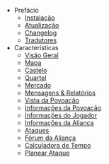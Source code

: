 - Prefácio
	- [Instalação](/docs/installation)
	- [Atualização](/docs/update)
	- [Changelog](/docs/changelog)
	- [Tradutores](/docs/translators)
- Características
	- [Visão Geral](/docs/overviewvillages)
	- [Mapa](/docs/map)
	- [Castelo](/docs/main)
	- [Quartel](/docs/barracks)
	- [Mercado](/docs/market)
	- [Mensagens & Relatórios](/docs/messages)
	- [Vista da Povoação](/docs/overview)
	- [Informações da Povoação](/docs/infovillage)
	- [Informações do Jogador](/docs/infoplayer)
	- [Informações da Aliança](/docs/infoally)
	- [Ataques](/docs/attacks)
	- [Fórum da Aliança](/docs/forum)
	- [Calculadora de Tempo](/docs/runtimecalculator)
	- [Planear Ataque](/docs/attackplaner)
